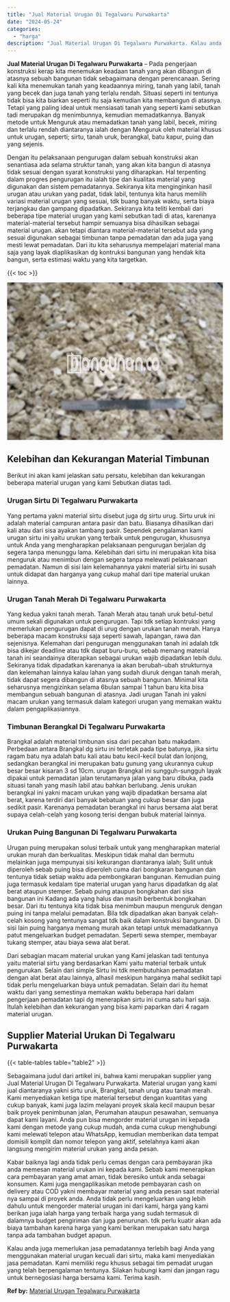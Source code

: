 ```yaml
---
title: "Jual Material Urugan Di Tegalwaru Purwakarta"
date: "2024-05-24"
categories: 
  - "harga"
description: "Jual Material Urugan Di Tegalwaru Purwakarta. Kalau anda juga memerlukan jasa pemadatannya terlebih bagi Anda yang menggunakan material urugan kecuali dari s..."
---
```


**Jual Material Urugan Di Tegalwaru Purwakarta** – Pada pengerjaan konstruksi kerap kita menemukan keadaan tanah yang akan dibangun di atasnya sebuah bangunan tidak sebagaimana dengan perencanaan. Sering kali kita menemukan tanah yang keadaannya miring, tanah yang labil, tanah yang becek dan juga tanah yang terlalu rendah. Situasi seperti ini tentunya tidak bisa kita biarkan seperti itu saja kemudian kita membangun di atasnya. Tetapi yang paling ideal untuk mensiasati tanah yang seperti kami sebutkan tadi merupakan dg menimbunnya, kemudian memadatkannya. Banyak metode untuk Menguruk atau memadatkan tanah yang labil, becek, miring dan terlalu rendah diantaranya ialah dengan Menguruk oleh material khusus untuk urugan, seperti; sirtu, tanah uruk, berangkal, batu kapur, puing dan yang sejenis.

Dengan itu pelaksanaan pengurugan dalam sebuah konstruksi akan senantiasa ada selama struktur tanah, yang akan kita bangun di atasnya tidak sesuai dengan syarat konstruksi yang diharapkan. Hal terpenting dalam progres pengurugan itu ialah tipe dan kualitas material yang digunakan dan sistem pemadatannya. Sekiranya kita menginginkan hasil urugan atau urukan yang padat, tidak labil, tentunya kita harus memilih variasi material urugan yang sesuai, tdk buang banyak waktu, serta biaya terjangkau dan gampang dipadatkan. Sekiranya kita teliti kembali dari beberapa tipe material urugan yang kami sebutkan tadi di atas, karenanya material-material tersebut hampir semuanya bisa dihasilkan sebagai material urugan. akan tetapi diantara material-material tersebut ada yang sesuai digunakan sebagai timbunan tanpa pemadatan dan ada juga yang mesti lewat pemadatan. Dari itu kita seharusnya mempelajari material mana saja yang layak diaplikasikan dg kontruksi bangunan yang hendak kita bangun, serta estimasi waktu yang kita targetkan.

{{< toc >}}

![Jual Material Urugan Di Tegalwaru Purwakarta](/images/jual-urugan-04.png)

## Kelebihan dan Kekurangan Material Timbunan

Berikut ini akan kami jelaskan satu persatu, kelebihan dan kekurangan beberapa material urugan yang kami Sebutkan diatas tadi.

### Urugan Sirtu Di Tegalwaru Purwakarta

Yang pertama yakni material sirtu disebut juga dg sirtu urug. Sirtu uruk ini adalah material campuran antara pasir dan batu. Biasanya dihasilkan dari kali atau dari sisa ayakan tambang pasir. Sependek pengalaman kami urugan sirtu ini yaitu urukan yang terbaik untuk pengurugan, khususnya untuk Anda yang mengharapkan pelaksanaan pengurugan berjalan dg segera tanpa menunggu lama. Kelebihan dari sirtu ini merupakan kita bisa menguruk atau menimbun dengan segera tanpa melewati pelaksanaan pemadatan. Namun di sisi lain kelemahannya yakni material sirtu ini susah untuk didapat dan harganya yang cukup mahal dari tipe material urukan lainnya.

### Urugan Tanah Merah Di Tegalwaru Purwakarta

Yang kedua yakni tanah merah. Tanah Merah atau tanah uruk betul-betul umum sekali digunakan untuk pengurugan. Tapi tdk setiap kontruksi yang memerlukan pengurugan dapat di urug dengan urukan tanah merah. Hanya beberapa macam konstruksi saja seperti sawah, lapangan, rawa dan sejenisnya. Kelemahan dari pengurugan menggunakan tanah ini adalah tdk bisa dikejar deadline atau tdk dapat buru-buru, sebab memang material tanah ini seandainya diterapkan sebagai urukan wajib dipadatkan lebih dulu. Sekiranya tidak dipadatkan karenanya ia akan berubah-ubah strukturnya dan kelemahan lainnya kalau lahan yang sudah diuruk dengan tanah merah, tidak dapat segera dibangun di atasnya sebuah bangunan. Minimal kita seharusnya mengizinkan selama 6bulan sampai 1 tahun baru kita bisa membangun sebuah bangunan di atasnya. Jadi urugan Tanah ini yakni macam urukan yang termasuk dalam kategori urugan yang memakan waktu dalam pengaplikasiannya.

### Timbunan Berangkal Di Tegalwaru Purwakarta

Brangkal adalah material timbunan sisa dari pecahan batu makadam. Perbedaan antara Brangkal dg sirtu ini terletak pada tipe batunya, jika sirtu ragam batu nya adalah batu kali atau batu kecil-kecil bulat dan lonjong, sedangkan berangkal ini merupakan batu gunung yang ukurannya cukup besar besar kisaran 3 sd 10cm. urugan Brangkal ini sungguh-sungguh layak dipakai untuk pemadatan jalan terutamanya jalan yang baru dibuka, pada situasi tanah yang masih labil atau bahkan berlubang. Jenis urukan berangkal ini yakni macam urukan yang wajib dipadatkan bersama alat berat, karena terdiri dari banyak bebatuan yang cukup besar dan juga sedikit pasir. Karenanya pemadatan berangkal ini harus bersama alat berat supaya celah-celah yang kosong terisi dengan bubuk material lainnya.

### Urukan Puing Bangunan Di Tegalwaru Purwakarta

Urugan puing merupakan solusi terbaik untuk yang mengharapkan material urukan murah dan berkualitas. Meskipun tidak mahal dan bermutu melainkan juga mempunyai sisi kekurangan diantaranya ialah; Sulit untuk diperoleh sebab puing bisa diperoleh cuma dari bongkaran bangunan dan tentunya tidak setiap waktu ada pembongkaran bangunan. Kemudian puing juga termasuk kedalam tipe material urugan yang harus dipadatkan dg alat berat ataupun stemper. Sebab puing ataupun bongkahan dari sisa bangunan ini Kadang ada yang halus dan masih berbentuk bongkahan besar. Dari itu tentunya kita tidak bisa menimbun maupun menguruk dengan puing ini tanpa melalui pemadatan. Bila tdk dipadatkan akan banyak celah-celah kosong yang tentunya sangat tdk baik dalam konstruksi bangunan. Di sisi lain puing harganya memang murah akan tetapi untuk memadatkannya patut mengeluarkan budget pemadatan. Seperti sewa stemper, membayar tukang stemper, atau biaya sewa alat berat.

Dari sebagian macam material urukan yang Kami jelaskan tadi tentunya yaitu material sirtu yang berdasarkan Kami yaitu material terbaik untuk pengurukan. Selain dari simple Sirtu ini tdk membutuhkan pemadatan dengan alat berat atau lainnya, alhasil meskipun harganya mahal sedikit tapi tidak perlu mengeluarkan biaya untuk pemadatan. Selain dari itu hemat waktu dari yang semestinya memakan waktu beberapa hari dalam pengerjaan pemadatan tapi dg menerapkan sirtu ini cuma satu hari saja. Itulah kelebihan dan kekurangan yang bisa kami paparkan dari 4 ragam material urugan.

## Supplier Material Urukan Di Tegalwaru Purwakarta

{{< table-tables table="table2" >}}

Sebagaimana judul dari artikel ini, bahwa kami merupakan supplier yang Jual Material Urugan Di Tegalwaru Purwakarta. Material urugan yang kami jual diantaranya yakni sirtu uruk, Brangkal, tanah urug atau tanah merah. Kami menyediakan ketiga tipe material tersebut dengan kuantitas yang cukup banyak, kami juga lazim melayani proyek skala kecil maupun besar baik proyek penimbunan jalan, Perumahan ataupun pesawahan, semuanya dapat kami layani. Anda pun bisa mengorder material urugan ini kepada kami dengan metode yang cukup mudah, anda cuma cukup menghubungi kami melewati telepon atau WhatsApp, kemudian memberikan data tempat domisili komplit dan nomor telepon yang aktif, setelahnya kami akan langsung mengirim material urukan yang anda pesan.

Kabar baiknya lagi anda tidak perlu cemas dengan cara pembayaran jika anda memesan material urukan ini kepada kami. Sebab kami menerapkan cara pembayaran yang amat aman, tidak beresiko untuk anda sebagai konsumen. Kami juga mengaplikasikan metode pembayaran cash on delivery atau COD yakni membayar material yang anda pesan saat material nya sampai di proyek anda. Anda tidak perlu mengeluarkan uang lebih dahulu untuk mengorder material urugan ini dari kami, harga yang kami berikan juga ialah harga yang terbaik harga yang sudah termasuk di dalamnya budget pengiriman dan juga penurunan. tdk perlu kuatir akan ada biaya tambahan karena harga yang kami berikan merupakan satu harga tanpa ada tambahan budget apapun.

Kalau anda juga memerlukan jasa pemadatannya terlebih bagi Anda yang menggunakan material urugan kecuali dari sirtu, maka kami menyediakan jasa pemadatan. Kami memiliki regu khusus sebagai tim pemadat urugan yang telah berpengalaman tentunya. Silakan hubungi kami dan jangan ragu untuk bernegosiasi harga bersama kami. Terima kasih.

**Ref by:** [Material Urugan Tegalwaru Purwakarta](https://id.wikipedia.org/wiki/Material)
